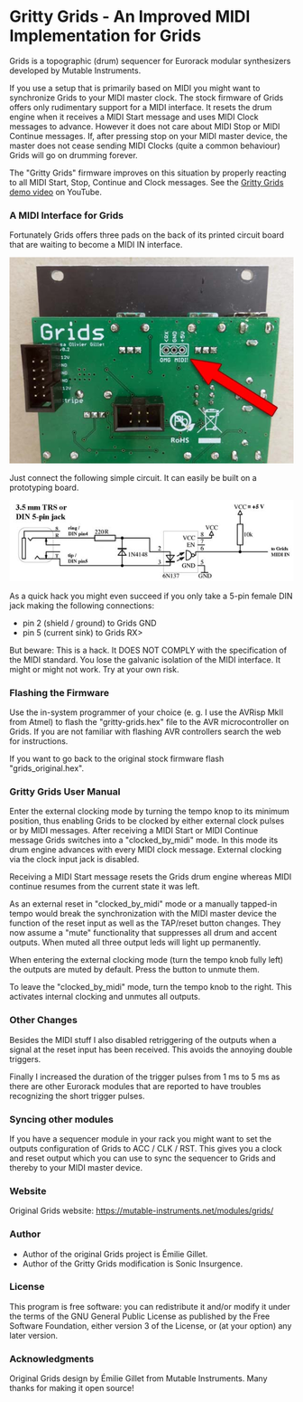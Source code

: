 # Gritty Grids - An Improved MIDI Implementation for Grids
Grids is a topographic (drum) sequencer for Eurorack modular synthesizers 
developed by Mutable Instruments.

If you use a setup that is primarily based on MIDI you might want to 
synchronize Grids to your MIDI master clock.
The stock firmware of Grids offers only rudimentary support for a MIDI 
interface. It resets the drum engine when it receives a MIDI Start message 
and uses MIDI Clock messages to advance. However it does not care about 
MIDI Stop or MIDI Continue messages. If, after pressing stop on your 
MIDI master device, the master does not cease sending MIDI Clocks 
(quite a common behaviour) Grids will go on 
drumming forever.

The "Gritty Grids" firmware improves on this situation by properly 
reacting to all MIDI Start, Stop, Continue and Clock messages. See 
the [Gritty Grids demo video](https://youtu.be/vbTWLX3Ts00) on YouTube.

### A MIDI Interface for Grids
Fortunately Grids offers three pads on the back of its printed circuit 
board that are waiting to become a MIDI IN interface.

![Grids MIDI port](/images/grids-midi-port.jpg)

Just connect the following simple circuit. It can easily be built on a 
prototyping board.

![MIDI circuit](/images/midi-circuit.jpg)

As a quick hack you might even succeed if you only take a 5-pin female 
DIN jack making the following connections:
* pin 2 (shield / ground) to Grids GND
* pin 5 (current sink) to Grids RX>

But beware: This is a hack. It DOES NOT COMPLY with the specification 
of the MIDI standard. You lose the galvanic isolation of the MIDI 
interface. It might or might not work. Try at your own risk.


### Flashing the Firmware
Use the in-system programmer of your choice (e. g. I use the 
AVRisp MkII from Atmel) to flash the "gritty-grids.hex" file to 
the AVR microcontroller on Grids. If you are not familiar with 
flashing AVR controllers search the web for instructions.

If you want to go back to the original stock firmware flash 
"grids_original.hex".


### Gritty Grids User Manual
Enter the external clocking mode by turning the tempo knop to 
its minimum position, thus enabling Grids to be clocked by either external clock pulses or by MIDI messages. After receiving a  MIDI Start or MIDI Continue 
message Grids switches into a "clocked_by_midi" mode. In this mode its 
drum engine advances with every MIDI clock message. External clocking 
via the clock input jack is disabled.

Receiving a MIDI Start message resets the Grids drum engine whereas 
MIDI continue resumes from the current state it was left.

As an external reset in "clocked_by_midi" mode or a manually tapped-in tempo 
would break the synchronization with the MIDI master device the 
function of the reset input as well as the TAP/reset button changes. 
They now assume a "mute" functionality that suppresses all drum and 
accent outputs. When muted all three output leds will light up 
permanently.

When entering the external clocking mode (turn the tempo knob fully left) the outputs are muted by default. Press the button to unmute them.

To leave the "clocked_by_midi" mode, turn the tempo knob to the right. This activates internal clocking and unmutes all outputs.


### Other Changes
Besides the MIDI stuff I also disabled retriggering of the outputs 
when a signal at the reset input has been received. This avoids 
the annoying double triggers.

Finally I increased the duration of the trigger pulses from 1 ms to 
5 ms as there are other Eurorack modules that are reported to have 
troubles recognizing the short trigger pulses.


### Syncing other modules
If you have a sequencer module in your rack you might want to set the 
outputs configuration of Grids to ACC / CLK / RST. This gives you a 
clock and reset output which you can use to sync the sequencer to 
Grids and thereby to your MIDI master device.


### Website
Original Grids website: https://mutable-instruments.net/modules/grids/


### Author
* Author of the original Grids project is Émilie Gillet.
* Author of the Gritty Grids modification is Sonic Insurgence.


### License
This program is free software: you can redistribute it and/or modify 
it under the terms of the GNU General Public License as published by 
the Free Software Foundation, either version 3 of the License, or 
(at your option) any later version.


### Acknowledgments
Original Grids design by Émilie Gillet from Mutable Instruments. 
Many thanks for making it open source!

